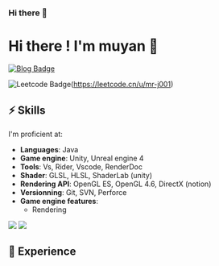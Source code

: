 ### Hi there 👋

# Hi there ! I'm muyan 🦊

[![Blog Badge](https://img.shields.io/badge/blog-慕言手记-blue)](https://muyanshouji.github.io/)


![Leetcode Badge](https://leetcode-badge.haozibi.dev/v1cn/mr-j001.svg)(https://leetcode.cn/u/mr-j001)


## ⚡️ Skills

I'm proficient at:

- **Languages**: Java
- **Game engine**: Unity, Unreal engine 4
- **Tools**: Vs, Rider, Vscode, RenderDoc
- **Shader**: GLSL, HLSL, ShaderLab (unity)
- **Rendering API**: OpenGL ES, OpenGL 4.6, DirectX (notion)
- **Versionning**: Git, SVN, Perforce
- **Game engine features**: 
  - Rendering

 
![](https://github-readme-stats.vercel.app/api/top-langs/?username=muyanshouji&show_icons=true&hide_border=true)
![](https://github-readme-stats.vercel.app/api?username=muyanshouji&show_icons=true&hide_border=true)

## 💼 Experience

